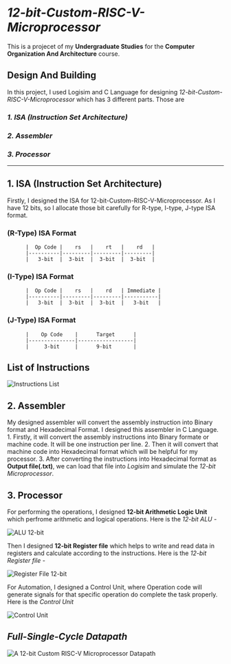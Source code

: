 # ***12-bit-Custom-RISC-V-Microprocessor***

This is a projecet of my **Undergraduate Studies** for the **Computer Organization And Architecture** course. 

## **Design And Building** 
In this project, I used Logisim and C Language for designing *12-bit-Custom-RISC-V-Microprocessor* which has 3 different parts. Those are
### *1. ISA (Instruction Set Architecture)*
### *2. Assembler*
### *3. Processor*
-------------------------------------------------------------------------------------------------------------------------------------------------------

## 1. ISA (Instruction Set Architecture)
  Firstly, I designed the ISA for 12-bit-Custom-RISC-V-Microprocessor. As I have 12 bits, so I allocate those bit carefully for R-type, I-type, J-type ISA format.
  ### (R-Type) ISA Format
  
          |  Op Code |    rs   |    rt   |    rd   |
          |----------|---------|---------|---------|
          |   3-bit  |  3-bit  |  3-bit  |  3-bit  |
   
   ### (I-Type) ISA Format
   
          |  Op Code |    rs   |    rd   | Immediate |
          |----------|---------|---------|-----------|
          |   3-bit  |  3-bit  |  3-bit  |   3-bit   |
   
   ### (J-Type) ISA Format
   
          |    Op Code    |      Target      |
          |---------------|------------------|
          |     3-bit     |      9-bit       |
          
          
## List of Instructions
  
  ![Instructions List](https://user-images.githubusercontent.com/72562681/187966777-076c9413-796f-4cfe-bc9f-210dd0ccd79d.jpg)
      
 
## 2. Assembler
  My designed assembler will convert the assembly instruction into Binary format and Hexadecimal Format. I designed this assembler in C Language. 
    1. Firstly, it will convert the assembly instructions into Binary formate or machine code. It will be one instruction per line. 
    2. Then it will convert that machine code into Hexadecimal format which will be helpful for my processor. 
    3. After converting the instructions into Hexadecimal format as **Output file(.txt)**, we can load that file into *Logisim* and simulate the *12-bit Microprocessor*.  
  
  
## 3. Processor
  For performing the operations, I designed **12-bit Arithmetic Logic Unit** which perfrome arithmetic and logical operations. Here is the *12-bit ALU -* 
     
   ![ALU 12-bit](https://user-images.githubusercontent.com/72562681/188276083-a113c0f8-c104-4b28-a75b-4fea5bdea27b.jpg)
  
  
  Then I designed **12-bit Register file** which helps to write and read data in registers and calculate according to the instructions. Here is the *12-bit Register file -* 
         
   ![Register File 12-bit](https://user-images.githubusercontent.com/72562681/188276215-5b2a54fe-23dc-4425-986f-dc3c47c78436.jpg)


  For Automation, I designed a Control Unit, where Operation code will generate signals for that specific operation do complete the task properly. Here is the *Control Unit*  
          
   ![Control Unit](https://user-images.githubusercontent.com/72562681/188276354-03922313-d905-4afc-b50b-81b0c0edc268.jpg)


## ***Full-Single-Cycle Datapath***
    
   ![A 12-bit Custom RISC-V Microprocessor Datapath](https://user-images.githubusercontent.com/72562681/188276683-269c2c43-66b3-4ce8-9fd2-a0fde51a1181.jpg)

  
